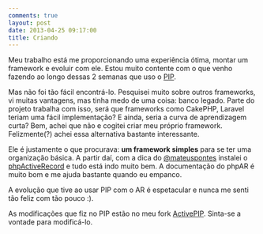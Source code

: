 ```yaml
---
comments: true
layout: post
date: 2013-04-25 09:17:00
title: Criando
---
```


Meu trabalho está me proporcionando uma experiência ótima, montar um framework e evoluir com ele. Estou muito contente com o que venho fazendo ao longo dessas 2 semanas que uso o [PIP](https://github.com/gilbitron/PIP).

Mas não foi tão fácil encontrá-lo. Pesquisei muito sobre outros frameworks, vi muitas vantagens, mas tinha medo de uma coisa: banco legado. Parte do projeto trabalha com isso, será que frameworks como CakePHP, Laravel teriam uma fácil implementação? E ainda, seria a curva de aprendizagem curta? Bem, achei que não e cogitei criar meu próprio framework. Felizmente(?) achei essa alternativa bastante interessante.

Ele é justamente o que procurava: <b>um framework simples</b> para se ter uma organização básica. A partir daí, com a dica do [@mateuspontes](http://twitter.com/mateuspontes) instalei o [phpActiveRecord](phpactiverecord.org) e tudo está indo muito bem. A documentação do phpAR é muito bom e me ajuda bastante quando eu empanco.

A evolução que tive ao usar PIP com o AR é espetacular e nunca me senti tão feliz com tão pouco :).

As modificações que fiz no PIP estão no meu fork [ActivePIP](https://github.com/jrochelly/ActivePIP). Sinta-se a vontade para modificá-lo.